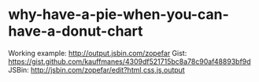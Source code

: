 # why-have-a-pie-when-you-can-have-a-donut-chart

Working example: http://output.jsbin.com/zopefar
Gist: https://gist.github.com/kauffmanes/4309df521715bc8a78c90af48893bf9d
JSBin: http://jsbin.com/zopefar/edit?html,css,js,output
